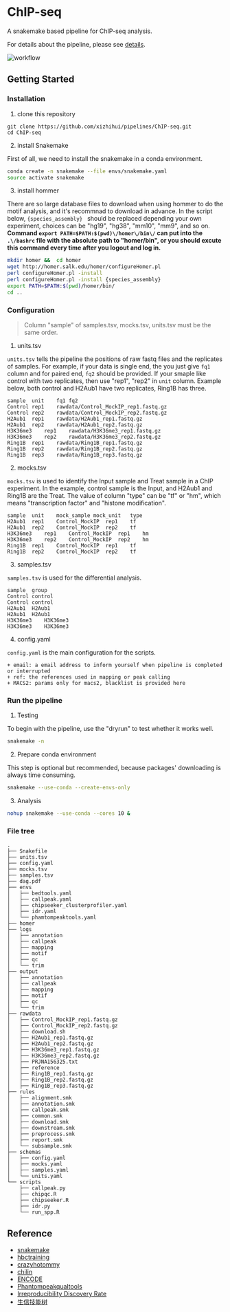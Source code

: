 # ChIP-seq

A snakemake based pipeline for ChIP-seq analysis.

For details about the pipeline, please see [details](details.md).

![workflow](workflow.png)

## Getting Started

### Installation

1. clone this repository

```
git clone https://github.com/xizhihui/pipelines/ChIP-seq.git
cd ChIP-seq
```


2. install Snakemake

First of all, we need to install the snakemake in a conda environment.

```bash
conda create -n snakemake --file envs/snakemake.yaml
source activate snakemake
```

3. install hommer

There are so large database files to download when using hommer to do the motif analysis, and it's recommnad to download in advance. In the script below, `{species_assembly} ` should be replaced depending your own experiment, choices can be "hg19", "hg38", "mm10", "mm9", and so on. **Command `export PATH=$PATH:$(pwd)\/homer\/bin\/` can put into the `.\/bashrc` file with the absolute path to "homer\/bin", or you should excute this command every time after you logout and log in.**

```bash
mkdir homer &&  cd homer
wget http://homer.salk.edu/homer/configureHomer.pl 
perl configureHomer.pl -install
perl configureHomer.pl -install {species_assembly}
export PATH=$PATH:$(pwd)/homer/bin/
cd ..
```

### Configuration

> Column "sample" of samples.tsv, mocks.tsv, units.tsv must be the same order.

1. units.tsv

`units.tsv` tells the pipeline the positions of raw fastq files and the replicates of samples. For example, if your data is single end, the you just give `fq1` column and for paired end, `fq2` should be provided. If your smaple like control with two replicates, then use "rep1", "rep2" in `unit` column. Example below, both control and H2Aub1 have two replicates, Ring1B has three.

```
sample	unit	fq1	fq2
Control	rep1	rawdata/Control_MockIP_rep1.fastq.gz
Control	rep2	rawdata/Control_MockIP_rep2.fastq.gz
H2Aub1	rep1	rawdata/H2Aub1_rep1.fastq.gz
H2Aub1	rep2	rawdata/H2Aub1_rep2.fastq.gz
H3K36me3	rep1	rawdata/H3K36me3_rep1.fastq.gz
H3K36me3	rep2	rawdata/H3K36me3_rep2.fastq.gz
Ring1B	rep1	rawdata/Ring1B_rep1.fastq.gz
Ring1B	rep2	rawdata/Ring1B_rep2.fastq.gz
Ring1B	rep3	rawdata/Ring1B_rep3.fastq.gz
```

2. mocks.tsv

`mocks.tsv` is used to identify the Input sample and Treat sample in a ChIP experiment. In the example, control sample is the Input, and H2Aub1 and Ring1B are the Treat. The value of column "type" can be "tf" or "hm", which means "transcription factor" and "histone modification".

```
sample	unit	mock_sample	mock_unit	type
H2Aub1	rep1	Control_MockIP	rep1	tf
H2Aub1	rep2	Control_MockIP	rep2	tf
H3K36me3	rep1	Control_MockIP	rep1	hm
H3K36me3	rep2	Control_MockIP	rep2	hm
Ring1B	rep1	Control_MockIP	rep1	tf
Ring1B	rep2	Control_MockIP	rep2	tf
```

3. samples.tsv

`samples.tsv` is used for the differential analysis.

```
sample	group
Control	control
Control	control
H2Aub1	H2Aub1
H2Aub1	H2Aub1
H3K36me3	H3K36me3
H3K36me3	H3K36me3
```

4. config.yaml

`config.yaml` is the main configuration for the scripts.

	+ email: a email address to inform yourself when pipeline is completed or interrupted
	+ ref: the references used in mapping or peak calling
	+ MACS2: params only for macs2, blacklist is provided here

### Run the pipeline

1. Testing

To begin with the pipeline, use the "dryrun" to test whether it works well.

```bash
snakemake -n
```

2. Prepare conda environment

This step is optional but recommended, because packages' downloading is always time consuming.

```bash
snakemake --use-conda --create-envs-only
```

3. Analysis
```bash
nohup snakemake --use-conda --cores 10 &
```

### File tree

```
.
├── Snakefile
├── units.tsv
├── config.yaml
├── mocks.tsv
├── samples.tsv
├── dag.pdf
├── envs
│   ├── bedtools.yaml
│   ├── callpeak.yaml
│   ├── chipseeker_clusterprofiler.yaml
│   ├── idr.yaml
│   └── phamtompeaktools.yaml
├── homer
├── logs
│   ├── annotation
│   ├── callpeak
│   ├── mapping
│   ├── motif
│   ├── qc
│   └── trim
├── output
│   ├── annotation
│   ├── callpeak
│   ├── mapping
│   ├── motif
│   ├── qc
│   └── trim
├── rawdata
│   ├── Control_MockIP_rep1.fastq.gz
│   ├── Control_MockIP_rep2.fastq.gz
│   ├── download.sh
│   ├── H2Aub1_rep1.fastq.gz
│   ├── H2Aub1_rep2.fastq.gz
│   ├── H3K36me3_rep1.fastq.gz
│   ├── H3K36me3_rep2.fastq.gz
│   ├── PRJNA156325.txt
│   ├── reference
│   ├── Ring1B_rep1.fastq.gz
│   ├── Ring1B_rep2.fastq.gz
│   ├── Ring1B_rep3.fastq.gz
├── rules
│   ├── alignment.smk
│   ├── annotation.smk
│   ├── callpeak.smk
│   ├── common.smk
│   ├── download.smk
│   ├── downstream.smk
│   ├── preprocess.smk
│   ├── report.smk
│   └── subsample.smk
├── schemas
│   ├── config.yaml
│   ├── mocks.yaml
│   ├── samples.yaml
│   └── units.yaml
└── scripts
    ├── callpeak.py
    ├── chipqc.R
    ├── chipseeker.R
    ├── idr.py
    └── run_spp.R
```

## Reference

* [snakemake](https://snakemake.readthedocs.io/en/stable/index.html)
* [hbctraining](https://github.com/hbctraining/In-depth-NGS-Data-Analysis-Course/)
* [crazyhotommy](https://github.com/crazyhottommy/ChIP-seq-analysis/blob/master/part0_quality_control.md#encode-guidlines)
* [chilin](http://cistrome.org/chilin/_downloads/instructions.pdf)
* [ENCODE](http://www.ncbi.nlm.nih.gov/pubmed/22955991)
* [Phantompeakqualtools](https://github.com/kundajelab/phantompeakqualtools)
* [Irreproducibility Discovery Rate](https://github.com/nboley/idr)
* [生信技能树](https://www.jianshu.com/p/1384173c353b)